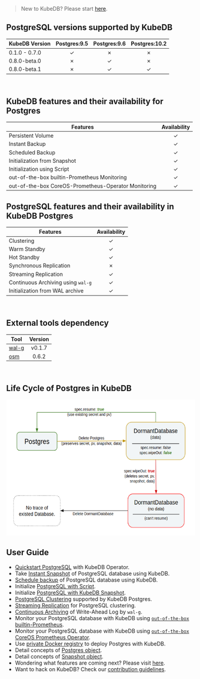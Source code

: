 > New to KubeDB? Please start [here](/docs/guides/README.md).

## PostgreSQL versions supported by KubeDB

| KubeDB Version | Postgres:9.5 | Postgres:9.6 | Postgres:10.2 |
|----------------|:------------:|:------------:|:-------------:|
| 0.1.0 - 0.7.0  | &#10003;     | &#10007;     | &#10007;      |
| 0.8.0-beta.0   | &#10007;     | &#10003;     | &#10007;      |
| 0.8.0-beta.1   | &#10007;     | &#10003;     | &#10003;      |

<br/>

## KubeDB features and their availability for Postgres

|Features                                               |Availability|
|-------------------------------------------------------|:----------:|
|Persistent Volume                                      | &#10003;   |
|Instant Backup                                         | &#10003;   |
|Scheduled Backup                                       | &#10003;   |
|Initialization from Snapshot                           | &#10003;   |
|Initialization using Script                            | &#10003;   |
|out-of-the-box builtin-Prometheus Monitoring           | &#10003;   |
|out-of-the-box CoreOS-Prometheus-Operator Monitoring   | &#10003;   |

## PostgreSQL features and their availability in KubeDB Postgres

|Features                                               |Availability|
|-------------------------------------------------------|:----------:|
|Clustering                                             | &#10003;   |
|Warm Standby                                           | &#10003;   |
|Hot Standby                                            | &#10003;   |
|Synchronous Replication                                | &#10007;   |
|Streaming Replication                                  | &#10003;   |
|Continuous Archiving using `wal-g`                     | &#10003;   |
|Initialization from WAL archive                        | &#10003;   |

<br/>

## External tools dependency

|Tool                                      |Version  |
|------------------------------------------|:-------:|
|[wal-g](https://github.com/wal-g/wal-g)   | v0.1.7  |
|[osm](https://github.com/appscode/osm)    | 0.6.2   |

<br/>

## Life Cycle of Postgres in KubeDB

<p align="center">
  <img alt="lifecycle"  src="/docs/images/postgres/lifecycle.png" width="581" height="362">
</p>

## User Guide

- [Quickstart PostgreSQL](/docs/guides/postgres/quickstart/quickstart.md) with KubeDB Operator.
- Take [Instant Snapshot](/docs/guides/postgres/snapshot/instant_backup.md) of PostgreSQL database using KubeDB.
- [Schedule backup](/docs/guides/postgres/snapshot/scheduled_backup.md) of PostgreSQL database using KubeDB.
- Initialize [PostgreSQL with Script](/docs/guides/postgres/initialization/script_source.md).
- Initialize [PostgreSQL with KubeDB Snapshot](/docs/guides/postgres/initialization/snapshot_source.md).
- [PostgreSQL Clustering](/docs/guides/postgres/clustering/ha_cluster.md) supported by KubeDB Postgres.
- [Streaming Replication](/docs/guides/postgres/clustering/streaming_replication.md) for PostgreSQL clustering.
- [Continuous Archiving](/docs/guides/postgres/snapshot/continuous_archiving.md) of Write-Ahead Log by `wal-g`.
- Monitor your PostgreSQL database with KubeDB using [`out-of-the-box` builtin-Prometheus](/docs/guides/postgres/monitoring/using_builtin_prometheus.md).
- Monitor your PostgreSQL database with KubeDB using [`out-of-the-box` CoreOS Prometheus Operator](/docs/guides/postgres/monitoring/using_coreos_prometheus_operator.md).
- Use [private Docker registry](/docs/guides/postgres/private-registry/using-private-registry.md) to deploy Postgres with KubeDB.
- Detail concepts of [Postgres object](/docs/concepts/databases/postgres.md).
- Detail concepts of [Snapshot object](/docs/concepts/snapshot.md).
- Wondering what features are coming next? Please visit [here](/docs/roadmap.md).
- Want to hack on KubeDB? Check our [contribution guidelines](/docs/CONTRIBUTING.md).

